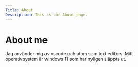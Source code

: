 ```yaml
---
Title: About
Description: This is our About page.
---
```





<div class = "das" role = "das">
<div class = "sas">
<h1>About me</h1>
<p class= "sas1">Jag använder mig av vscode och atom som text editors. Mitt operativsystem är windows 11 som har nyligen släppts ut. </p>
</div>
